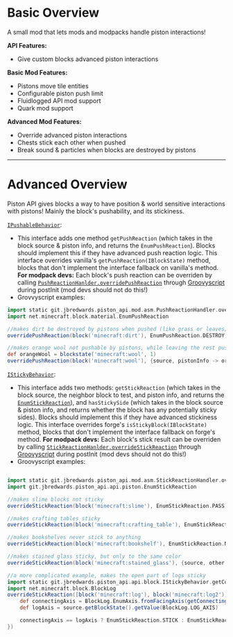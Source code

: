 # Basic Overview

A small mod that lets mods and modpacks handle piston interactions!

**API Features:**
* Give custom blocks advanced piston interactions

**Basic Mod Features:**
* Pistons move tile entities
* Configurable piston push limit
* Fluidlogged API mod support
* Quark mod support

**Advanced Mod Features:**
* Override advanced piston interactions
* Chests stick each other when pushed
* Break sound & particles when blocks are destroyed by pistons

---

# Advanced Overview

Piston API gives blocks a way to have position & world sensitive interactions with pistons! Mainly the block's pushability, and its stickiness.

[`IPushableBehavior`](https://github.com/jbredwards/Piston-API-Mod/blob/1.12.2/src/main/java/git/jbredwards/piston_api/api/block/IPushableBehavior.java):
* This interface adds one method `getPushReaction` (which takes in the block source & piston info, and returns the `EnumPushReaction`). Blocks should implement this if they have advanced push reaction logic. This interface overrides vanilla's `getPushReaction(IBlockState)` method, blocks that don't implement the interface fallback on vanilla's method. **For modpack devs:** Each block's push reaction can be overriden by calling [`PushReactionHanlder.overridePushReaction`](https://github.com/jbredwards/Piston-API-Mod/blob/1.12.2/src/main/java/git/jbredwards/piston_api/mod/asm/PushReactionHandler.java) through [Groovyscript](https://www.curseforge.com/minecraft/mc-mods/groovyscript) during postInit (mod devs should not do this!)
* Grovvyscript examples:
```groovy
import static git.jbredwards.piston_api.mod.asm.PushReactionHandler.overridePushReaction
import net.minecraft.block.material.EnumPushReaction

//makes dirt be destroyed by pistons when pushed (like grass or leaves)
overridePushReaction(block('minecraft:dirt'), EnumPushReaction.DESTROY)

//makes orange wool not pushable by pistons, while leaving the rest pushable
def orangeWool = blockstate('minecraft:wool', 1)
overridePushReaction(block('minecraft:wool'), {source, pistonInfo -> orangeWool == source.getBlockState() ? EnumPushReaction.BLOCK : EnumPushReaction.NORMAL})
```

[`IStickyBehavior`](https://github.com/jbredwards/Piston-API-Mod/blob/1.12.2/src/main/java/git/jbredwards/piston_api/api/block/IStickyBehavior.java):
* This interface adds two methods: `getStickReaction` (which takes in the block source, the neighbor block to test, and piston info, and returns the [`EnumStickReaction`](https://github.com/jbredwards/Piston-API-Mod/blob/1.12.2/src/main/java/git/jbredwards/piston_api/api/piston/EnumStickReaction.java)), and `hasStickySide` (which takes in the block source & piston info, and returns whether the block has any potentially sticky sides). Blocks should implement this if they have advanced stickiness logic. This interface overrides forge's `isStickyBlock(IBlockState)` method, blocks that don't implement the interface fallback on forge's method. **For modpack devs:** Each block's stick result can be overriden by calling [`StickReactionHanlder.overrideStickReaction`](https://github.com/jbredwards/Piston-API-Mod/blob/1.12.2/src/main/java/git/jbredwards/piston_api/mod/asm/StickReactionHandler.java) through [Groovyscript](https://www.curseforge.com/minecraft/mc-mods/groovyscript) during postInit (mod devs should not do this!)
* Groovyscript examples:
```groovy

import static git.jbredwards.piston_api.mod.asm.StickReactionHandler.overrideStickReaction
import git.jbredwards.piston_api.api.piston.EnumStickReaction

//makes slime blocks not sticky
overrideStickReaction(block('minecraft:slime'), EnumStickReaction.PASS)

//makes crafting tables sticky
overrideStickReaction(block('minecraft:crafting_table'), EnumStickReaction.STICK)

//makes bookshelves never stick to anything
overrideStickReaction(block('minecraft:bookshelf'), EnumStickReaction.NEVER)

//makes stained glass sticky, but only to the same color
overrideStickReaction(block('minecraft:stained_glass'), {source, other, pistonInfo -> source.getBlockState() == other.getBlockState() ? EnumStickReaction.STICK : EnumStickReaction.PASS})

//a more complicated example, makes the open part of logs sticky
import static git.jbredwards.piston_api.api.block.IStickyBehavior.getConnectingSide
import net.minecraft.block.BlockLog
overrideStickReaction([block('minecraft:log'), block('minecraft:log2')], {source, other, pistonInfo ->
    def connectingAxis = BlockLog.EnumAxis.fromFacingAxis(getConnectingSide(source, other).getAxis())
    def logAxis = source.getBlockState().getValue(BlockLog.LOG_AXIS)

    connectingAxis == logAxis ? EnumStickReaction.STICK : EnumStickReaction.PASS
})
```
